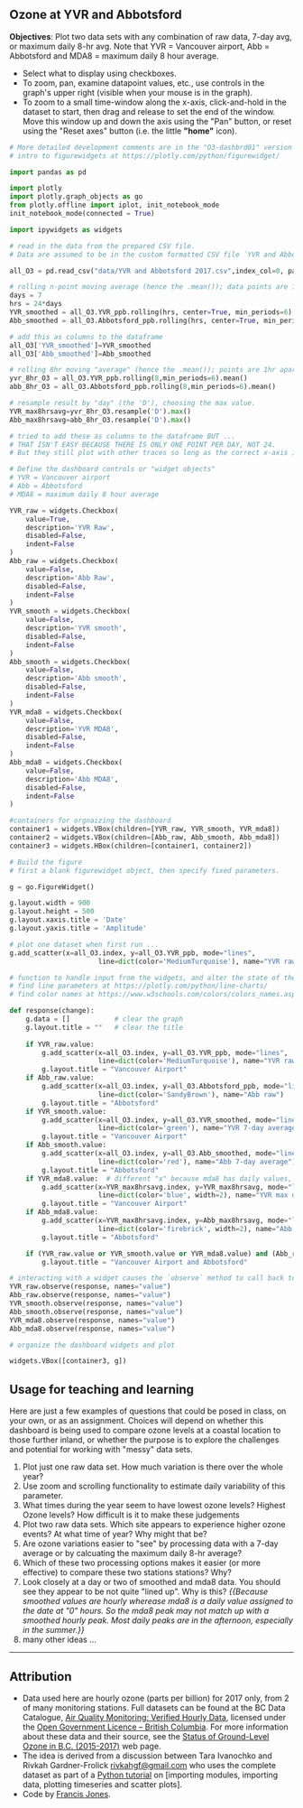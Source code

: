 ## Ozone at YVR and Abbotsford

**Objectives**: Plot two data sets with any combination of raw data, 7-day avg, or maximum daily 8-hr avg. Note that YVR = Vancouver airport, Abb = Abbotsford and MDA8 = maximum daily 8 hour average. 

* Select what to display using checkboxes.
* To zoom, pan, examine datapoint values, etc., use controls in the graph's upper right (visible when your mouse is in the graph).
* To zoom to a small time-window along the x-axis, click-and-hold in the dataset to start, then drag and release to set the end of the window. Move this window up and down the axis using the "Pan" button, or reset using the "Reset axes" button (i.e. the little **"home"** icon).

```python
# More detailed development comments are in the "O3-dashbrd01" version of this app. 
# intro to figurewidgets at https://plotly.com/python/figurewidget/
```

```python
import pandas as pd

import plotly
import plotly.graph_objects as go
from plotly.offline import iplot, init_notebook_mode
init_notebook_mode(connected = True)

import ipywidgets as widgets
```

```python
# read in the data from the prepared CSV file. 
# Data are assumed to be in the custom formatted CSV file `YVR and Abbotsford 2017.csv`, stored in the folder `data`. 

all_O3 = pd.read_csv("data/YVR and Abbotsford 2017.csv",index_col=0, parse_dates=['date_pst'])
```

```python
# rolling n-point moving average (hence the .mean()); data points are 1hr apart, hence 24/day or 168/wk.
days = 7
hrs = 24*days
YVR_smoothed = all_O3.YVR_ppb.rolling(hrs, center=True, min_periods=6).mean() 
Abb_smoothed = all_O3.Abbotsford_ppb.rolling(hrs, center=True, min_periods=6).mean() 

# add this as columns to the dataframe
all_O3['YVR_smoothed']=YVR_smoothed
all_O3['Abb_smoothed']=Abb_smoothed
```

```python
# rolling 8hr moving "average" (hence the .mean()); points are 1hr apart
yvr_8hr_O3 = all_O3.YVR_ppb.rolling(8,min_periods=6).mean()
abb_8hr_O3 = all_O3.Abbotsford_ppb.rolling(8,min_periods=6).mean()
```

```python
# resample result by "day" (the 'D'), choosing the max value. 
YVR_max8hrsavg=yvr_8hr_O3.resample('D').max()
Abb_max8hrsavg=abb_8hr_O3.resample('D').max()

# tried to add these as columns to the dataframe BUT ...
# THAT ISN'T EASY BECAUSE THERE IS ONLY ONE POINT PER DAY, NOT 24.
# But they still plot with other traces so long as the correct x-axis is used later in "g.add_scatter"
```

```python
# Define the dashboard controls or "widget objects"
# YVR = Vancouver airport
# Abb = Abbotsford
# MDA8 = maximum daily 8 hour average

YVR_raw = widgets.Checkbox(
    value=True,
    description='YVR Raw',
    disabled=False,
    indent=False
)
Abb_raw = widgets.Checkbox(
    value=False,
    description='Abb Raw',
    disabled=False,
    indent=False
)
YVR_smooth = widgets.Checkbox(
    value=False,
    description='YVR smooth',
    disabled=False,
    indent=False
)
Abb_smooth = widgets.Checkbox(
    value=False,
    description='Abb smooth',
    disabled=False,
    indent=False
)
YVR_mda8 = widgets.Checkbox(
    value=False,
    description='YVR MDA8',
    disabled=False,
    indent=False
)
Abb_mda8 = widgets.Checkbox(
    value=False,
    description='Abb MDA8',
    disabled=False,
    indent=False
)

#containers for orgnaizing the dashboard 
container1 = widgets.VBox(children=[YVR_raw, YVR_smooth, YVR_mda8])
container2 = widgets.VBox(children=[Abb_raw, Abb_smooth, Abb_mda8])
container3 = widgets.HBox(children=[container1, container2])
```

```python
# Build the figure
# first a blank figurewidget object, then specify fixed parameters. 

g = go.FigureWidget()

g.layout.width = 900
g.layout.height = 500
g.layout.xaxis.title = 'Date'
g.layout.yaxis.title = 'Amplitude'
```

```python
# plot one dataset when first run ...
g.add_scatter(x=all_O3.index, y=all_O3.YVR_ppb, mode="lines", 
                      line=dict(color='MediumTurquoise'), name="YVR raw")

# function to handle input from the widgets, and alter the state of the graph
# find line parameters at https://plotly.com/python/line-charts/ 
# find color names at https://www.w3schools.com/colors/colors_names.asp

def response(change):
    g.data = []           # clear the graph
    g.layout.title = ""   # clear the title
    
    if YVR_raw.value:
        g.add_scatter(x=all_O3.index, y=all_O3.YVR_ppb, mode="lines", 
                      line=dict(color='MediumTurquoise'), name="YVR raw")
        g.layout.title = "Vancouver Airport"
    if Abb_raw.value:
        g.add_scatter(x=all_O3.index, y=all_O3.Abbotsford_ppb, mode="lines", 
                      line=dict(color='SandyBrown'), name="Abb raw")
        g.layout.title = "Abbotsford"
    if YVR_smooth.value:
        g.add_scatter(x=all_O3.index, y=all_O3.YVR_smoothed, mode="lines", 
                      line=dict(color='green'), name="YVR 7-day average")
        g.layout.title = "Vancouver Airport"
    if Abb_smooth.value:
        g.add_scatter(x=all_O3.index, y=all_O3.Abb_smoothed, mode="lines", 
                      line=dict(color='red'), name="Abb 7-day average")
        g.layout.title = "Abbotsford"
    if YVR_mda8.value:  # different "x" because mda8 has daily values, not hourly values. 
        g.add_scatter(x=YVR_max8hrsavg.index, y=YVR_max8hrsavg, mode="lines", 
                      line=dict(color='blue', width=2), name="YVR max daily 8hr avg")
        g.layout.title = "Vancouver Airport"
    if Abb_mda8.value:
        g.add_scatter(x=YVR_max8hrsavg.index, y=Abb_max8hrsavg, mode="lines", 
                      line=dict(color='firebrick', width=2), name="Abb max daily 8hr avg")
        g.layout.title = "Abbotsford"

    if (YVR_raw.value or YVR_smooth.value or YVR_mda8.value) and (Abb_raw.value or Abb_smooth.value or Abb_mda8.value):
        g.layout.title = "Vancouver Airport and Abbotsford"

# interacting with a widget causes the `observe` method to call back to the `response` function to update the plot
YVR_raw.observe(response, names="value")
Abb_raw.observe(response, names="value")
YVR_smooth.observe(response, names="value")
Abb_smooth.observe(response, names="value")
YVR_mda8.observe(response, names="value")
Abb_mda8.observe(response, names="value")
```

```python
# organize the dashboard widgets and plot

widgets.VBox([container3, g])
```

## Usage for teaching and learning
Here are just a few examples of questions that could be posed in class, on your own, or as an assignment. Choices will depend on whether this dashboard is being used to compare ozone levels at a coastal location to those further inland, or whether the purpose is to explore the challenges and potential for working with "messy" data sets. 
1. Plot just one raw data set. How much variation is there over the whole year? 
2. Use zoom and scrolling functionality to estimate daily variability of this parameter. 
3. What times during the year seem to have lowest ozone levels? Highest Ozone levels? How difficult is it to make these judgements 
4. Plot two raw data sets. Which site appears to experience higher ozone events? At what time of year? Why might that be? 
5. Are ozone variations easier to "see" by processing data with a 7-day average or by calcuating the maximum daily 8-hr average? 
6. Which of these two processing options makes it easier (or more effective) to compare these two stations stations? Why? 
7. Look closely at a day or two of smoothed and mda8 data. You should see they appear to be not quite "lined up". Why is this? _{{Because smoothed values are hourly wherease mda8 is a daily value assigned to the date at "0" hours. So the mda8 peak may not match up with a smoothed hourly peak. Most daily peaks are in the afternoon, especially in the summer.}}_
8. many other ideas ...

---


## Attribution
* Data used here are hourly ozone (parts per billion) for 2017 only, from 2 of many monitoring stations. Full datasets can be found at the BC Data Catalogue, [Air Quality Monitoring: Verified Hourly Data](https://catalogue.data.gov.bc.ca/dataset/77eeadf4-0c19-48bf-a47a-fa9eef01f409), licensed under the [Open Government Licence – British Columbia](https://www2.gov.bc.ca/gov/content/data/open-data/open-government-licence-bc). For more information about these data and their source, see the [Status of Ground-Level Ozone in B.C. (2015-2017)](http://www.env.gov.bc.ca/soe/indicators/air/ozone.html) web page.
* The idea is derived from a discussion between Tara Ivanochko and Rivkah Gardner-Frolick <rivkahgf@gmail.com> who uses the complete dataset as part of a [Python tutorial](https://colab.research.google.com/drive/1DO0ICvInsr74vnl3AcPBoGtJyNrV-J8F?usp=sharing#scrollTo=a5l7UD_njHPv) on [importing modules, importing data, plotting timeseries and scatter plots].
* Code by [Francis Jones](https://www.eoas.ubc.ca/people/francisjones).
